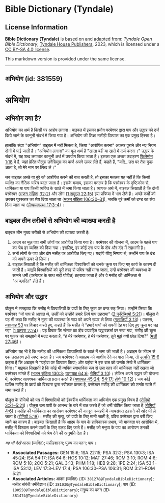 # Bible Dictionary (Tyndale)

## License Information

**Bible Dictionary (Tyndale)** is based on and adapted from: _Tyndale Open Bible Dictionary_, [Tyndale House Publishers](https://tyndaleopenresources.com/), 2023, which is licensed under a [CC BY-SA 4.0 license](https://creativecommons.org/licenses/by-sa/4.0/legalcode.en).

This markdown version is provided under the same license.



--------------------------------

## अभियोग (id: 381559)

अभियोग
======

अभियोग क्या है?
---------------

अभियोग का अर्थ है किसी पर आरोप लगाना। बाइबल में इसका प्रयोग परमेश्वर द्वारा पाप और उद्धार को दर्ज किये जाने के कानूनी संदर्भ में किया गया है। अभियोग की शिक्षा मसीही विश्वास का एक प्रमुख हिस्सा है। 

हालांकि संज्ञा "अभियोग" बाइबल में नहीं मिलता है, क्रिया "आरोपित करना" अक्सर पुराने और नए नियम दोनों में पाई जाती है। "अभियोग लगाना" का मूल अर्थ है "खाता बही या खाते में दर्ज करना।" उद्धार के संदर्भ में, यह शब्द लगातार कानूनी अर्थ में उपयोग किया जाता है। इसका एक अच्छा उदाहरण [फिलेमोन 1:18](https://ref.ly/Phlm1:18) में है, जहां प्रेरित पौलुस उनेसिमुस का कर्ज अपने ऊपर लेते हैं, कहते हैं, "यदि...उस पर तेरा कुछ आता है, तो मेरे नाम पर लिख ले।"

जब बाइबल अच्छे या बुरे को आरोपित करने की बात करती है, तो इसका मतलब यह नहीं है कि किसी व्यक्ति का नैतिक चरित्र बदल जाता है। इसके बजाय, इसका मतलब है कि परमेश्वर के दृष्टिकोण से, धार्मिकता या पाप किसी व्यक्ति के खाते में जमा किया जाता है। व्यापक अर्थ में, बाइबल सिखाती है कि दोनों परमेश्वर ([भजन संहिता](https://ref.ly/Ps106:30-Ps106:31) [32:2](https://ref.ly/Ps32:2)) और लोग ([1 शमूएल 22:15](https://ref.ly/1Sam22:15)) इस प्रक्रिया में भाग लेते हैं। अच्छे कर्मों को अक्सर पुरस्कार का श्रेय दिया जाता था ([भजन संहिता 106:30–31](https://ref.ly/Ps106:30-Ps106:31)), जबकि बुरे कर्मों को दण्ड का श्रेय दिया जाता था ([लैव्यव्यवस्था 17:3–4](https://ref.ly/Lev17:3-Lev17:4))।

बाइबल तीन तरीकों से अभियोग की व्याख्या करती है
----------------------------------------------

बाइबल तीन मुख्य तरीकों से अभियोग की व्याख्या करती है: 

1. आदम का मूल पाप सभी लोगों पर आरोपित किया गया है। परमेश्वर की योजना में, आदम के पहले पाप का श्रेय हर व्यक्ति को दिया गया। इसलिए, हर कोई उस पाप के दोष और दंड में सहभागी है।
2. सभी लोगों के पाप और दोष मसीह पर आरोपित किए गए। यद्यपि यीशु निष्पाप थे, उन्होंने पाप के दंड को अपने ऊपर ले लिया।
3. बाइबल सिखाती है कि मसीह की धार्मिकता विश्वासियों को उनके क्रूस पर किए गए कार्य के कारण दी जाती है। यद्यपि विश्वासियों को पूरी तरह से पवित्र नहीं माना जाता, उन्हें परमेश्वर की व्यवस्था के सामने धर्मी (परमेश्वर के साथ सही घोषित) ठहराया जाता है और वे मसीह की धार्मिकता से "आच्छादित" होते हैं।

अभियोग और उद्धार
----------------

पौलुस ने समझाया कि मसीह ने विश्वासियों के पापों के लिए क्रूस पर दण्ड सह लिया। उन्होंने लिखा कि परमेश्वर “जो पाप से अज्ञात थे, उन्हीं को उन्होंने हमारे लिये पाप ठहराया” ([2 कुरिन्थियों 5:21](https://ref.ly/2Cor5:21))। पौलुस ने यह भी कहा कि मसीह ने मूसा की व्यवस्था के श्राप को अपने ऊपर ले लिया ([गलातियों 3:13](https://ref.ly/Gal3:13))। पतरस, [यशायाह 53](https://ref.ly/Isa53:1-Isa53:12) पर विचार करते हुए, कहते हैं कि मसीह ने “हमारे पापों को अपनी देह पर लिए हुए क्रूस पर चढ़ गए” ([1 पतरस 2:24](https://ref.ly/1Pet2:24))। यह विचार कि संसार का दोष पापरहित उद्धारकर्ता पर रखा गया, मसीह की क्रूस पर पुकार को समझाने में मदद करता है, “हे मेरे परमेश्वर, हे मेरे परमेश्वर, तूने मुझे क्यों छोड़ दिया?” ([मत्ती 27:46](https://ref.ly/Matt27:46))।

अभियोग यह भी है कि मसीह की धार्मिकता विश्वासियों के खाते में जमा की जाती है। अब्राहम के जीवन से एक उदाहरण इसे स्पष्ट करता है। जब परमेश्वर ने अब्राहम को आशीष देने का वादा किया, तो [उत्पत्ति 15:6](https://ref.ly/Gen15:6) कहता है कि अब्राहम ने “यहोवा पर विश्वास किया; और यहोवा ने इस बात को उसके लेखे में धार्मिकता गिना।” बाइबल सिखाती है कि कोई भी व्यक्ति स्वाभाविक रूप से उस स्तर की धार्मिकता नहीं रखता जो परमेश्वर मांगते हैं ([भजन संहिता 130:3](https://ref.ly/Ps130:3); [यशायाह 64:6](https://ref.ly/Isa64:6); [रोमियों 3:10](https://ref.ly/Rom3:10))। लेकिन अपने उद्धार की योजना में, परमेश्वर आवश्यक धार्मिकता प्रदान करते हैं ([यशायाह 45:24](https://ref.ly/Isa45:24); [54:17](https://ref.ly/Isa54:17); [होशे 10:12](https://ref.ly/Hos10:12))। जब कोई व्यक्ति मसीह के कार्य को विश्वास द्वारा स्वीकार करता है, परमेश्वर मसीह की धार्मिकता को उनके खाते में जमा करते हैं।

पौलुस के रोमियों को पत्र में विश्वासियों को ईश्वरीय धार्मिकता का अभियोग एक प्रमुख विषय है ([रोमियों 3:21–5:21](https://ref.ly/Rom3:21-Rom5:21))। पौलुस उस पापी के आनन्द के बारे में बात करते हैं जो धर्मी घोषित किया जाता है ([रोमियों 4:6](https://ref.ly/Rom4:6))। मसीह की धार्मिकता का आरोपण परमेश्वर की कानून कचहरी में न्यायसंगत ठहराने की ओर भी ले जाता है ([रोमियों 5:18](https://ref.ly/Rom5:18))। मसीह की मृत्यु, जो पापी के लिए मानी जाती है, पवित्र परमेश्वर द्वारा बरी किए जाने का कारण है। बाइबल सिखाती है कि आदम के पाप के हानिकारक प्रभाव, जो मानवता पर आरोपित थे, मसीह में विश्वास करने वालों के लिए उलट दिए जाते हैं। मसीह को मनुष्य के पाप का आरोपण उनकी धार्मिकता को विश्वासियों को श्रेय देने की अनुमति देता है।

*यह भी देखें* आदम (व्यक्ति); मसीहशास्त्र; पुरुष का पतन; पाप।

* **Associated Passages:** GEN 15:6; 1SA 22:15; PSA 32:2; PSA 130:3; ISA 45:24; ISA 54:17; ISA 64:6; HOS 10:12; MAT 27:46; ROM 3:10; ROM 4:6; ROM 5:18; 2CO 5:21; GAL 3:13; PHM 1:18; HEB 9:28; 1PE 2:24; ISA 53:1–ISA 53:12; LEV 17:3–LEV 17:4; PSA 106:30–PSA 106:31; ROM 3:21–ROM 5:21
* **Associated Articles:** आदम (व्यक्ति) (ID: `381278@TyndaleBibleDictionary`); मसीह संबंधी धर्मविज्ञान (ID: `381030@TyndaleBibleDictionary`); पाप (ID: `180550@TyndaleBibleDictionary`); मनुष्य का पतन (ID: `381474@TyndaleBibleDictionary`)

